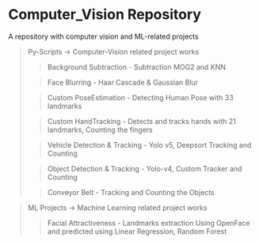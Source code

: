 # Computer_Vision Repository

A repository with computer vision and ML-related projects

> Py-Scripts -> Computer-Vision related project works
>> Background Subtraction - Subtraction MOG2 and KNN
>
>> Face Blurring - Haar Cascade & Gaussian Blur
>
>> Custom PoseEstimation - Detecting Human Pose with 33 landmarks
>
>> Custom HandTracking - Detects and tracks hands with 21 landmarks, Counting the fingers
>
>> Vehicle Detection & Tracking - Yolo v5, Deepsort Tracking and Counting
>
>> Object Detection & Tracking - Yolo-v4, Custom Tracker and Counting
>
>> Conveyor Belt - Tracking and Counting the Objects


> ML Projects -> Machine Learning related project works
>> Facial Attractiveness - Landmarks extraction Using OpenFace and predicted using Linear Regression, Random Forest
